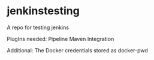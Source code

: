 # jenkinstesting
A repo for testing jenkins 

PlugIns needed:
Pipeline Maven Integration<br/>

Additional:
The Docker credentials stored as docker-pwd
